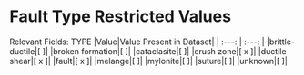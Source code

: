 



# Fault Type Restricted Values
  
Relevant Fields: TYPE
|Value|Value Present in Dataset|
| :---: | :---: |
|brittle-ductile|[  ]|
|broken formation|[  ]|
|cataclasite|[  ]|
|crush zone|[ x ]|
|ductile shear|[ x ]|
|fault|[ x ]|
|melange|[  ]|
|mylonite|[  ]|
|suture|[  ]|
|unknown|[  ]|
